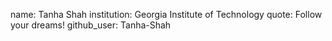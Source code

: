 name: Tanha Shah
institution: Georgia Institute of Technology
quote: Follow your dreams!
github_user: Tanha-Shah